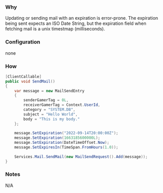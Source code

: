 ### Why
Updating or sending mail with an expiration is error-prone. The expiration being sent expects an ISO Date String, but the expiration field when fetching mail is a unix timestmap (milliseconds). 

### Configuration
none

### How

```csharp
[ClientCallable]
public void SendMail()
{
    var message = new MailSendEntry
    {
        senderGamerTag = 0L,
        receiverGamerTag = Context.UserId,
        category = "SYSTEM.DB",
        subject = "Hello World",
        body = "This is my body."
    };
    
    message.SetExpiration("2022-09-14T20:00:00Z");
    message.SetExpiration(1663185600000L);
    message.SetExpiration(DateTimeOffset.Now);
    message.SetExpiresIn(TimeSpan.FromHours(1.0));
    
    Services.Mail.SendMail(new MailSendRequest().Add(message));
}
```

### Notes
N/A